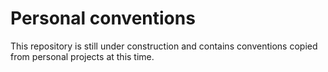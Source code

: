 # Personal conventions

This repository is still under construction and contains conventions copied from personal projects at this time.
